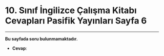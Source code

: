 # 10. Sınıf İngilizce Çalışma Kitabı Cevapları Pasifik Yayınları Sayfa 6

---

**Bu sayfada soru bulunmamaktadır.**

-   **Cevap**: